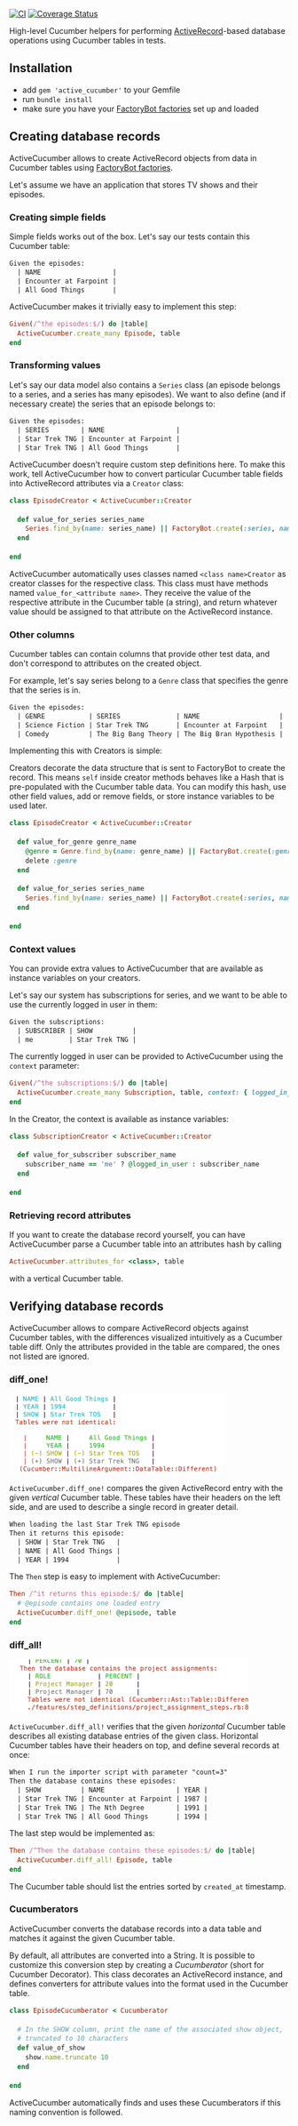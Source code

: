 [![CI](https://github.com/kevgo/active_cucumber/actions/workflows/ruby.yml/badge.svg)](https://github.com/kevgo/active_cucumber/actions/workflows/ruby.yml)
[![Coverage Status](https://coveralls.io/repos/Originate/active_cucumber/badge.svg?branch=kg-coveralls&service=github)](https://coveralls.io/github/Originate/active_cucumber?branch=kg-coveralls)

High-level Cucumber helpers for performing
[ActiveRecord](http://guides.rubyonrails.org/active_record_basics.html)-based
database operations using Cucumber tables in tests.

## Installation

- add `gem 'active_cucumber'` to your Gemfile
- run `bundle install`
- make sure you have your
  [FactoryBot factories](https://github.com/thoughtbot/factory_bot) set up and
  loaded

## Creating database records

ActiveCucumber allows to create ActiveRecord objects from data in Cucumber
tables using [FactoryBot factories](https://github.com/thoughtbot/factory_bot).

Let's assume we have an application that stores TV shows and their episodes.

### Creating simple fields

Simple fields works out of the box. Let's say our tests contain this Cucumber
table:

```cucumber
Given the episodes:
  | NAME                  |
  | Encounter at Farpoint |
  | All Good Things       |
```

ActiveCucumber makes it trivially easy to implement this step:

```ruby
Given(/^the episodes:$/) do |table|
  ActiveCucumber.create_many Episode, table
end
```

### Transforming values

Let's say our data model also contains a `Series` class (an episode belongs to a
series, and a series has many episodes). We want to also define (and if
necessary create) the series that an episode belongs to:

```cucumber
Given the episodes:
  | SERIES        | NAME                  |
  | Star Trek TNG | Encounter at Farpoint |
  | Star Trek TNG | All Good Things       |
```

ActiveCucumber doesn't require custom step definitions here. To make this work,
tell ActiveCucumber how to convert particular Cucumber table fields into
ActiveRecord attributes via a `Creator` class:

```ruby
class EpisodeCreator < ActiveCucumber::Creator

  def value_for_series series_name
    Series.find_by(name: series_name) || FactoryBot.create(:series, name: series_name)
  end

end
```

ActiveCucumber automatically uses classes named `<class name>Creator` as creator
classes for the respective class. This class must have methods named
`value_for_<attribute name>`. They receive the value of the respective attribute
in the Cucumber table (a string), and return whatever value should be assigned
to that attribute on the ActiveRecord instance.

### Other columns

Cucumber tables can contain columns that provide other test data, and don't
correspond to attributes on the created object.

For example, let's say series belong to a `Genre` class that specifies the genre
that the series is in.

```cucumber
Given the episodes:
  | GENRE           | SERIES              | NAME                    |
  | Science Fiction | Star Trek TNG       | Encounter at Farpoint   |
  | Comedy          | The Big Bang Theory | The Big Bran Hypothesis |
```

Implementing this with Creators is simple:

Creators decorate the data structure that is sent to FactoryBot to create the
record. This means `self` inside creator methods behaves like a Hash that is
pre-populated with the Cucumber table data. You can modify this hash, use other
field values, add or remove fields, or store instance variables to be used
later.

```ruby
class EpisodeCreator < ActiveCucumber::Creator

  def value_for_genre genre_name
    @genre = Genre.find_by(name: genre_name) || FactoryBot.create(:genre, name: genre_name)
    delete :genre
  end

  def value_for_series series_name
    Series.find_by(name: series_name) || FactoryBot.create(:series, name: series_name, genre: @genre)
  end

end
```

### Context values

You can provide extra values to ActiveCucumber that are available as instance
variables on your creators.

Let's say our system has subscriptions for series, and we want to be able to use
the currently logged in user in them:

```cucumber
Given the subscriptions:
  | SUBSCRIBER | SHOW          |
  | me         | Star Trek TNG |
```

The currently logged in user can be provided to ActiveCucumber using the
`context` parameter:

```ruby
Given(/^the subscriptions:$/) do |table|
  ActiveCucumber.create_many Subscription, table, context: { logged_in_user: @current_user }
end
```

In the Creator, the context is available as instance variables:

```ruby
class SubscriptionCreator < ActiveCucumber::Creator

  def value_for_subscriber subscriber_name
    subscriber_name == 'me' ? @logged_in_user : subscriber_name
  end

end
```

### Retrieving record attributes

If you want to create the database record yourself, you can have ActiveCucumber
parse a Cucumber table into an attributes hash by calling

```ruby
ActiveCucumber.attributes_for <class>, table
```

with a vertical Cucumber table.

## Verifying database records

ActiveCucumber allows to compare ActiveRecord objects against Cucumber tables,
with the differences visualized intuitively as a Cucumber table diff. Only the
attributes provided in the table are compared, the ones not listed are ignored.

### diff_one!

<img width="385"
     height="144"
     alt="image of a mismatching vertical Cucumber table"
     src="documentation/vertical_diff.png">

`ActiveCucumber.diff_one!` compares the given ActiveRecord entry with the given
_vertical_ Cucumber table. These tables have their headers on the left side, and
are used to describe a single record in greater detail.

```cucumber
When loading the last Star Trek TNG episode
Then it returns this episode:
  | SHOW | Star Trek TNG   |
  | NAME | All Good Things |
  | YEAR | 1994            |
```

The `Then` step is easy to implement with ActiveCucumber:

```ruby
Then /^it returns this episode:$/ do |table|
  # @episode contains one loaded entry
  ActiveCucumber.diff_one! @episode, table
end
```

### diff_all!

<img width="431"
     height="95"
     alt="image of a mismatching vertical Cucumber table"
     src="documentation/horizontal_diff.png">

`ActiveCucumber.diff_all!` verifies that the given _horizontal_ Cucumber table
describes all existing database entries of the given class. Horizontal Cucumber
tables have their headers on top, and define several records at once:

```cucumber
When I run the importer script with parameter "count=3"
Then the database contains these episodes:
  | SHOW          | NAME                  | YEAR |
  | Star Trek TNG | Encounter at Farpoint | 1987 |
  | Star Trek TNG | The Nth Degree        | 1991 |
  | Star Trek TNG | All Good Things       | 1994 |
```

The last step would be implemented as:

```ruby
Then /^Then the database contains these episodes:$/ do |table|
  ActiveCucumber.diff_all! Episode, table
end
```

The Cucumber table should list the entries sorted by `created_at` timestamp.

### Cucumberators

ActiveCucumber converts the database records into a data table and matches it
against the given Cucumber table.

By default, all attributes are converted into a String. It is possible to
customize this conversion step by creating a _Cucumberator_ (short for Cucumber
Decorator). This class decorates an ActiveRecord instance, and defines
converters for attribute values into the format used in the Cucumber table.

```ruby
class EpisodeCucumberator < Cucumberator

  # In the SHOW column, print the name of the associated show object,
  # truncated to 10 characters
  def value_of_show
    show.name.truncate 10
  end

end
```

ActiveCucumber automatically finds and uses these Cucumberators if this naming
convention is followed.
